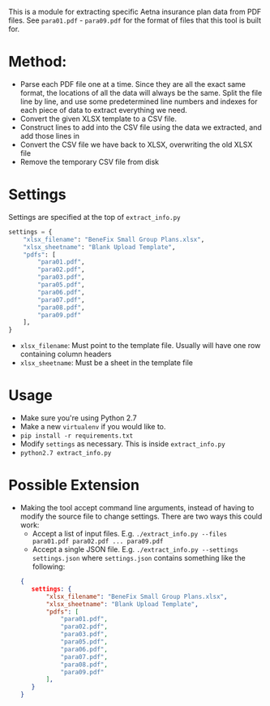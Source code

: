 This is a module for extracting specific Aetna insurance plan data from PDF files. See `para01.pdf` - `para09.pdf` for the format of files that this tool is built for.

# Method:
 - Parse each PDF file one at a time. Since they are all the exact same format, the locations of all the data will always be the same. Split the file line by line, and use some predetermined line numbers and indexes for each piece of data to extract everything we need.
 - Convert the given XLSX template to a CSV file.
 - Construct lines to add into the CSV file using the data we extracted, and add those lines in
 - Convert the CSV file we have back to XLSX, overwriting the old XLSX file
 - Remove the temporary CSV file from disk

# Settings
Settings are specified at the top of `extract_info.py`
```python
settings = {
	"xlsx_filename": "BeneFix Small Group Plans.xlsx",
	"xlsx_sheetname": "Blank Upload Template",
	"pdfs": [
		"para01.pdf",
		"para02.pdf",
		"para03.pdf",
		"para05.pdf",
		"para06.pdf",
		"para07.pdf",
		"para08.pdf",
		"para09.pdf"
	],
}
```
 - `xlsx_filename`: Must point to the template file. Usually will have one row containing column headers
 - `xlsx_sheetname`: Must be a sheet in the template file
# Usage
 - Make sure you're using Python 2.7
 - Make a new `virtualenv` if you would like to. 
 - `pip install -r requirements.txt` 
 - Modify `settings` as necessary. This is inside `extract_info.py`
 - `python2.7 extract_info.py`

# Possible Extension
 - Making the tool accept command line arguments, instead of having to modify the source file to change settings. There are two ways this could work:
	 - Accept a list of input files. E.g. `./extract_info.py --files para01.pdf para02.pdf ... para09.pdf`
	 - Accept a single JSON file. E.g. `./extract_info.py --settings settings.json` where `settings.json` contains something like the following:
	 ```json
	{
		settings: {
			"xlsx_filename": "BeneFix Small Group Plans.xlsx",
			"xlsx_sheetname": "Blank Upload Template",
			"pdfs": [
				"para01.pdf",
				"para02.pdf",
				"para03.pdf",
				"para05.pdf",
				"para06.pdf",
				"para07.pdf",
				"para08.pdf",
				"para09.pdf"
			],
		}
	}
	 ```